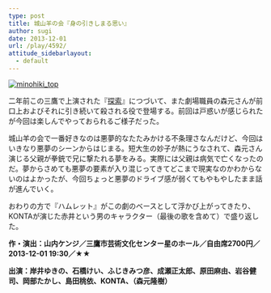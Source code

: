 ```yaml
---
type: post
title: 城山羊の会『身の引きしまる思い』
author: sugi
date: 2013-12-01
url: /play/4592/
attitude_sidebarlayout:
  - default
---
```

<a href="http://i1.wp.com/asharpminor.com/wp-content/uploads/2013/12/minohiki_top.png" onclick="_gaq.push(['_trackEvent', 'outbound-article', 'http://asharpminor.com/wp-content/uploads/2013/12/minohiki_top.png', '']);" ><img src="http://i1.wp.com/asharpminor.com/wp-content/uploads/2013/12/minohiki_top.png?resize=300%2C211" alt="minohiki_top" class="alignleft size-medium wp-image-4593" data-recalc-dims="1" /></a>

二年前この三鷹で上演された『<a href="http://asharpminor.com/play/2778/" onclick="_gaq.push(['_trackEvent', 'outbound-article', 'http://asharpminor.com/play/2778/', '探索']);" title="城山羊の会『探索』">探索</a>』につづいて、また劇場職員の森元さんが前口上およびそれに引き続いて殺される役で登場する。前回は戸惑いが感じられたが今回は楽しんでやっておられるご様子だった。

城山羊の会で一番好きなのは悪夢的なたたみかける不条理さなんだけど、今回はいきなり悪夢のシーンからはじまる。短大生の妙子が熱にうなされて、森元さん演じる父親が拳銃で兄に撃たれる夢をみる。実際には父親は病気で亡くなったのだ。夢からさめても悪夢の要素が入り混じってきてどこまで現実なのかわからないのはよかったが、今回ちょっと悪夢のドライブ感が弱くてもやもやしたまま話が進んでいく。

おわりの方で『ハムレット』がこの劇のベースとして浮かび上がってきたり、KONTAが演じた赤井という男のキャラクター（最後の歌を含めて）で盛り返した。

**作・演出：山内ケンジ／三鷹市芸術文化センター星のホール／自由席2700円／2013-12-01 19:30／★★**

**出演：岸井ゆきの、石橋けい、ふじきみつ彦、成瀬正太郎、原田麻由、岩谷健司、岡部たかし、島田桃依、KONTA、（森元隆樹）**
